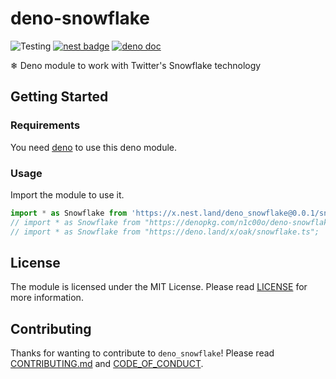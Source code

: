# deno-snowflake

![Testing](https://github.com/actions/n1c00o/deno-snowflake/workflows/testing/badge.svg?branch=main) [![nest badge](https://nest.land/badge.svg)](https://nest.land/package/deno_snowflake) [![deno doc](https://doc.deno.land/badge.svg)](https://doc.deno.land/https/deno.land/x/deno_snowflake/snowflake.ts)

❄ Deno module to work with Twitter's Snowflake technology

## Getting Started

### Requirements

You need [deno](https://deno.land/) to use this deno module.

### Usage

Import the module to use it.

```ts
import * as Snowflake from 'https://x.nest.land/deno_snowflake@0.0.1/snowflake.ts';
// import * as Snowflake from "https://denopkg.com/n1c00o/deno-snowflake/snowflake.ts";
// import * as Snowflake from "https://deno.land/x/oak/snowflake.ts";
```

## License

The module is licensed under the MIT License. Please read [LICENSE](LICENSE) for more information.

## Contributing

Thanks for wanting to contribute to `deno_snowflake`! Please read [CONTRIBUTING.md](CONTRIBUTING.md) and [CODE_OF_CONDUCT](CODE_OF_CONDUCT.md).

